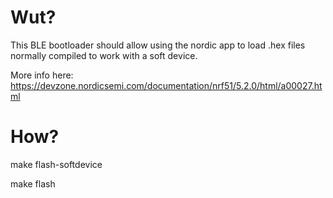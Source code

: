 Wut?
====

This BLE bootloader should allow using the nordic app to load .hex files normally compiled to work with a soft device.

More info here:
https://devzone.nordicsemi.com/documentation/nrf51/5.2.0/html/a00027.html

How?
====

make flash-softdevice

make flash


